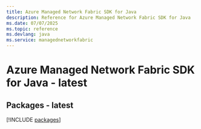 ```yaml
---
title: Azure Managed Network Fabric SDK for Java
description: Reference for Azure Managed Network Fabric SDK for Java
ms.date: 07/07/2025
ms.topic: reference
ms.devlang: java
ms.service: managednetworkfabric
---
```

# Azure Managed Network Fabric SDK for Java - latest
## Packages - latest
[!INCLUDE [packages](managed-network-fabric-index.md)]